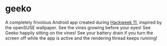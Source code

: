 geeko
=====

A completely frivolous Android app created during
[Hackweek 11](https://hackweek.suse.com/), inspired by the
openSUSE wallpaper.  See the vines growing before your eyes!
See Geeko happily sitting on the vines!  See your battery
drain if you turn the screen off while the app is active and
the rendering thread keeps running!
